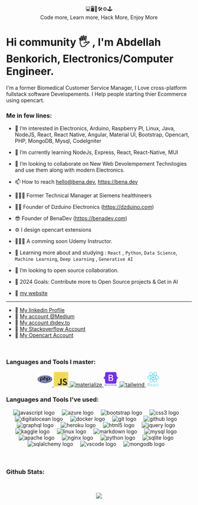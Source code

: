 <p align="center" >
  <!-- header goes here -->
</p>
<p align="center" >
  💻🖥📱🛠⚙🕹<br>
  Code more, Learn more, Hack More, Enjoy More
</p>

# Hi community 🖐 , I'm Abdellah Benkorich, Electronics/Computer Engineer.

I'm a former Biomedical Customer Service Manager, I Love cross-platform fullstack software Developements. I Help people starting thier Ecommerce using opencart.

  <!--
<table style="border-size:0px">
  <tr >
    <td style="border: none;"><img src="https://cdn.iconscout.com/icon/free/png-64/free-php-27-226042.png" width="90"> PHP </td>    
    <td style="border: none;"><img src="https://cdn.iconscout.com/icon/free/png-64/node-js-1174925.png" width="90"> Node.js</td>
    <td style="border: none;"><img src="https://cdn.iconscout.com/icon/free/png-64/react-3-1175109.png" width="90"> React</td>    
    <td style="border: none;"><img src="https://cdn.iconscout.com/icon/free/png-64/mysql-18-1174938.png" width="90"> MySQL</td>                                     
  </tr>
</table>

-->

### Me in few lines: 
- 👀 I’m interested in Electronics, Arduino, Raspberry PI, Linux, Java, NodeJS, React, React Native, Angular, Material UI, Bootstrap, Opencart, PHP, MongoDB, Mysql, CodeIgniter
- 🌱 I’m currently learning NodeJs, Express, React, React-Native, MUI
- 💞️ I’m looking to collaborate on New Web Devolempement Technilogies and use them along with modern Electronics.
- 📫 How to reach hello@bena.dev, https://bena.dev

- 👨🏼‍💻 Former Technical Manager at Siemens healthineers
- 👨‍💻 Founder of Dzduino Electronics (https://dzduino.com)
- 😎 Founder of BenaDev (https://benadev.com)
- ⚙  I design opencart extensions
- 👨🏼‍💻 A comming soon Udemy Instructor.
- 🌱 Learning more about and studying : `React` , `Python`, `Data Science`, `Machine Learning`, `Deep Learning` , `Generative AI` 
- 👯 I’m looking to open source collaboration.
- 🥅 2024 Goals: Contribute more to Open Source projects & Get in AI 
- 👋 [my website](https://bena.dev)
---------
- 🚀 [My linkedin Profile](https://www.linkedin.com/in/abenkorich)
- 🚀 [My account @Medium](https://medium.com/@a.benkorich)
- 🚀 [My account @dev.to](https://dev.to/abenkorich)
- 🚀 [My Stackoverflow Account](https://stackoverflow.com/users/24508569/abdellah-benkorich)
- 🚀 [My Opencart Account](https://www.opencart.com/index.php?route=marketplace/extension&filter_member=bena.dev)
<br />

### Languages and Tools I master:

<div align="center">
  <a href="https://www.php.net" target="_blank"> <img src="https://raw.githubusercontent.com/devicons/devicon/master/icons/php/php-original.svg" alt="php" width="40" height="40"/> </a> 
  <a href="https://developer.mozilla.org/en-US/docs/Web/JavaScript" target="_blank"> <img src="https://raw.githubusercontent.com/devicons/devicon/master/icons/javascript/javascript-original.svg" alt="javascript" width="40" height="40"/> </a> 
  <a href="https://materializecss.com/" target="_blank"> <img src="https://raw.githubusercontent.com/prplx/svg-logos/5585531d45d294869c4eaab4d7cf2e9c167710a9/svg/materialize.svg" alt="materialize" width="40" height="40"/> </a>
  <a href="https://getbootstrap.com" target="_blank"> <img src="https://raw.githubusercontent.com/devicons/devicon/master/icons/bootstrap/bootstrap-plain-wordmark.svg" alt="bootstrap" width="40" height="40"/> </a> 
  <a href="https://tailwindcss.com/" target="_blank"> <img src="https://www.vectorlogo.zone/logos/tailwindcss/tailwindcss-icon.svg" alt="tailwind" width="40" height="40"/> </a> 
  <a href="https://reactjs.org/" target="_blank"> <img src="https://raw.githubusercontent.com/devicons/devicon/master/icons/react/react-original-wordmark.svg" alt="react" width="40" height="40"/> </a>
</div>

### Languages and Tools I've used:
<div align="center">
  <img src="https://cdn.jsdelivr.net/gh/devicons/devicon/icons/javascript/javascript-original.svg" height="40" alt="javascript logo"  />
  <img width="12" />
  <img src="https://cdn.jsdelivr.net/gh/devicons/devicon/icons/azure/azure-original.svg" height="40" alt="azure logo"  />
  <img width="12" />
  <img src="https://cdn.jsdelivr.net/gh/devicons/devicon/icons/bootstrap/bootstrap-original.svg" height="40" alt="bootstrap logo"  />
  <img width="12" />
  <img src="https://cdn.jsdelivr.net/gh/devicons/devicon/icons/css3/css3-original.svg" height="40" alt="css3 logo"  />
  <img width="12" />
  <img src="https://cdn.jsdelivr.net/gh/devicons/devicon/icons/digitalocean/digitalocean-original.svg" height="40" alt="digitalocean logo"  />
  <img width="12" />
  <img src="https://cdn.jsdelivr.net/gh/devicons/devicon/icons/docker/docker-original.svg" height="40" alt="docker logo"  />
  <img width="12" />
  <img src="https://cdn.jsdelivr.net/gh/devicons/devicon/icons/git/git-original.svg" height="40" alt="git logo"  />
  <img width="12" />
  <img src="https://cdn.jsdelivr.net/gh/devicons/devicon/icons/github/github-original.svg" height="40" alt="github logo"  />
  <img width="12" />
  <img src="https://cdn.jsdelivr.net/gh/devicons/devicon/icons/graphql/graphql-plain.svg" height="40" alt="graphql logo"  />
  <img width="12" />
  <img src="https://cdn.jsdelivr.net/gh/devicons/devicon/icons/heroku/heroku-original.svg" height="40" alt="heroku logo"  />
  <img width="12" />
  <img src="https://cdn.jsdelivr.net/gh/devicons/devicon/icons/html5/html5-original.svg" height="40" alt="html5 logo"  />
  <img width="12" />
  <img src="https://cdn.jsdelivr.net/gh/devicons/devicon/icons/jquery/jquery-original.svg" height="40" alt="jquery logo"  />
  <img width="12" />
  <img src="https://cdn.jsdelivr.net/gh/devicons/devicon/icons/kaggle/kaggle-original.svg" height="40" alt="kaggle logo"  />
  <img width="12" />
  <img src="https://cdn.jsdelivr.net/gh/devicons/devicon/icons/linux/linux-original.svg" height="40" alt="linux logo"  />
  <img width="12" />
  <img src="https://cdn.jsdelivr.net/gh/devicons/devicon/icons/markdown/markdown-original.svg" height="40" alt="markdown logo"  />
  <img width="12" />
  <img src="https://cdn.jsdelivr.net/gh/devicons/devicon/icons/mysql/mysql-original.svg" height="40" alt="mysql logo"  />
  <img width="12" />
  <img src="https://cdn.jsdelivr.net/gh/devicons/devicon/icons/apache/apache-original.svg" height="40" alt="apache logo"  />
  <img width="12" />
  <img src="https://cdn.jsdelivr.net/gh/devicons/devicon/icons/nginx/nginx-original.svg" height="40" alt="nginx logo"  />
  <img width="12" /> 
  <img src="https://cdn.jsdelivr.net/gh/devicons/devicon/icons/python/python-original.svg" height="40" alt="python logo"  />
  <img width="12" />
  <img src="https://cdn.jsdelivr.net/gh/devicons/devicon/icons/sqlite/sqlite-original.svg" height="40" alt="sqlite logo"  />
  <img width="12" />
  <img src="https://cdn.jsdelivr.net/gh/devicons/devicon/icons/sqlalchemy/sqlalchemy-original.svg" height="40" alt="sqlalchemy logo"  />
  <img width="12" />
  <img src="https://cdn.jsdelivr.net/gh/devicons/devicon/icons/vscode/vscode-original.svg" height="40" alt="vscode logo"  />
  <img width="12" />
  <img src="https://cdn.jsdelivr.net/gh/devicons/devicon/icons/mongodb/mongodb-original.svg" height="40" alt="mongodb logo"  />
  <img width="12" />
</div>

<br />
<br />

### Github Stats: 
<br>
<p align = "center">
  <img src = "https://github-readme-stats.vercel.app/api?username=abenkorich&show_icons=true&count_private=true&theme=prussian&line_height=32">
</p>


